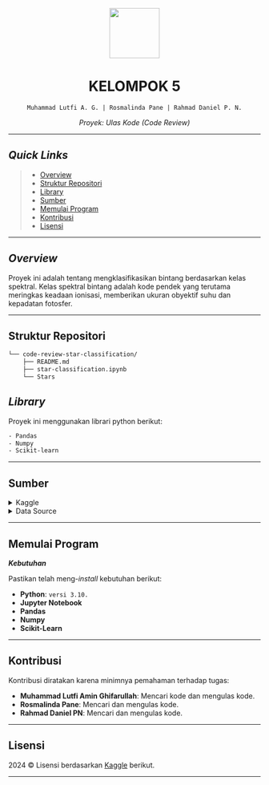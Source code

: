 <p align="center">
  <img src="https://img.icons8.com/external-tal-revivo-regular-tal-revivo/96/external-readme-is-a-easy-to-build-a-developer-hub-that-adapts-to-the-user-logo-regular-tal-revivo.png" width="100" />
</p>
<p align="center">
    <h1 align="center">KELOMPOK 5</h1>
</p>
<p align="center">
    <code>Muhammad Lutfi A. G. | Rosmalinda Pane | Rahmad Daniel P. N.</code>
</p>
<p align="center">
		<em>Proyek: Ulas Kode (Code Review)</em>
</p>
<hr>

## _Quick Links_

> - [ Overview](#overview)
> - [ Struktur Repositori](#struktur-repositori)
> - [ Library](#linrary)
> - [ Sumber](#sumber)
> - [ Memulai Program](#memulai-program)
> - [ Kontribusi](#kontibusi)
> - [ Lisensi](#Lisensi)

---

## _Overview_

Proyek ini adalah tentang mengklasifikasikan bintang berdasarkan kelas spektral. Kelas spektral bintang adalah kode pendek yang terutama meringkas keadaan ionisasi, memberikan ukuran obyektif suhu dan kepadatan fotosfer.

---

## Struktur Repositori

```sh
└── code-review-star-classification/
    ├── README.md
    ├── star-classification.ipynb
    └── Stars
```

## _Library_

Proyek ini menggunakan librari python berikut:

```sh
- Pandas
- Numpy
- Scikit-learn
```

---

## Sumber

<details closed><summary>Kaggle</summary>

| File                                                                                       | Summary                                           |
| ------------------------------------------------------------------------------------------ | ------------------------------------------------- |
| [Star Classification](https://www.kaggle.com/code/ybifoundation/stars-classification)      | <code>Sumber referensi klasifikasi bintang</code> |
| [Google Colabs](https://colab.research.google.com/drive/13N_4E8Zxl9m54TFTrfmaiTpvgjmLkjR3) | <code>Proyek dalam bentuk google colabs</code>    |

</details>

<details closed><summary>Data Source</summary>

| File                                                                                      | Summary                         |
| ----------------------------------------------------------------------------------------- | ------------------------------- |
| [Stars.csv](https://github.com/eli64s/readme-ai-streamlit/blob/master/scripts/clean.sh)   | <code>► INSERT-TEXT-HERE</code> |
| [6 class.csv](https://github.com/eli64s/readme-ai-streamlit/blob/master/scripts/clean.sh) | <code>► INSERT-TEXT-HERE</code> |

</details>

---

## Memulai Program

**_Kebutuhan_**

Pastikan telah meng-_install_ kebutuhan berikut:

- **Python**: `versi 3.10.`
- **Jupyter Notebook**
- **Pandas**
- **Numpy**
- **Scikit-Learn**

---

## Kontribusi

Kontribusi diratakan karena minimnya pemahaman terhadap tugas:

- **Muhammad Lutfi Amin Ghifarullah**: Mencari kode dan mengulas kode.
- **Rosmalinda Pane**: Mencari dan mengulas kode.
- **Rahmad Daniel PN**: Mencari dan mengulas kode.

---

## Lisensi

2024 © Lisensi berdasarkan [Kaggle](https://www.kaggle.com/code/ybifoundation/stars-classification) berikut.

---
